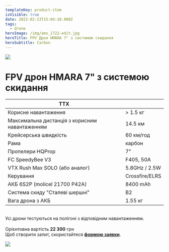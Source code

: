 ```yaml
---
templateKey: product-item
isVisible: true
date: 2022-02-23T15:04:10.000Z
tags:
  - drone
heroImage: /img/ams_1722-edit.jpg
heroTitle: FPV Дрон HMARA 7" з системою скидання
heroSubtitle: Carbon
---
```

![](/img/ams_1722-edit.jpg)

# FPV дрон HMARA 7" з системою скидання

| ТТХ                                            |                |
| ---------------------------------------------- | -------------- |
| Корисне навантаження                           | \> 1.5 кг      |
| Максимальна дистанція з корисним навантаженням | 14.5 км        |
| Крейсерська швидкість                          | 60 км/год      |
| Р﻿ама                                          | карбон         |
| Пропелери HQProp                               | 7"             |
| FC SpeedyBee V3                                | F405, 50A      |
| ﻿VTX Rush Max SOLO (або аналог)                | 5.8GHz / 2.5W  |
| ﻿Керування                                     | Crossfire/ELRS |
| АКБ 6S2P (molicel 21700 P42A)                  | 8400 mAh       |
| Система скиду "Cталеві шершні"                 | B2             |
| Вага дрона з АКБ                               | 1.55 кг        |

\
Усі дрони тестуються на полігоні з відповідним навантаженням.\
\
Орієнтовна вартість **22 300** грн \
Щоб створити запит, скористайтеся <a href="https://docs.google.com/forms/d/e/1FAIpQLSflTILqQ9CENT9xGsnn4Ke6l-D-2m2yaclV2jH2pzXmjGk51w/viewform" target="_blank" rel="noopener noreferrer">**формою заявки**</a>.

![](/img/ams_1717-edit.jpg)